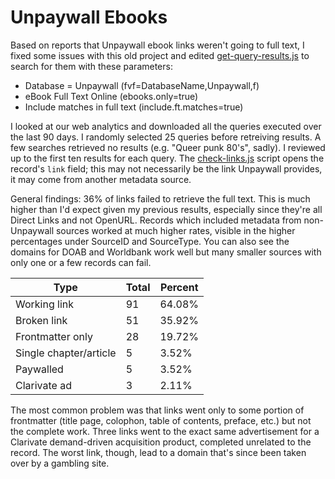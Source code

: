 # Unpaywall Ebooks

Based on reports that Unpaywall ebook links weren't going to full text, I fixed some issues with this old project and edited [get-query-results.js](../src/get-query-results.js) to search for them with these parameters:

- Database = Unpaywall (fvf=DatabaseName,Unpaywall,f)
- eBook Full Text Online (ebooks.only=true)
- Include matches in full text (include.ft.matches=true)

I looked at our web analytics and downloaded all the queries executed over the last 90 days. I randomly selected 25 queries before retreiving results. A few searches retrieved no results (e.g. "Queer punk 80's", sadly). I reviewed up to the first ten results for each query. The [check-links.js](../src/check-links.js) script opens the record's `link` field; this may not necessarily be the link Unpaywall provides, it may come from another metadata source.

General findings: 36% of links failed to retrieve the full text. This is much higher than I'd expect given my previous results, especially since they're all Direct Links and not OpenURL. Records which included metadata from non-Unpaywall sources worked at much higher rates, visible in the higher percentages under SourceID and SourceType. You can also see the domains for DOAB and Worldbank work well but many smaller sources with only one or a few records can fail.

| Type | Total | Percent |
|------|-------|---------|
| Working link | 91 | 64.08% |
| Broken link | 51 | 35.92% |
| Frontmatter only | 28 | 19.72% |
| Single chapter/article | 5 | 3.52% |
| Paywalled | 5 | 3.52% |
| Clarivate ad | 3 | 2.11% |

The most common problem was that links went only to some portion of frontmatter (title page, colophon, table of contents, preface, etc.) but not the complete work. Three links went to the exact same advertisement for a Clarivate demand-driven acquisition product, completed unrelated to the record. The worst link, though, lead to a domain that's since been taken over by a gambling site.
